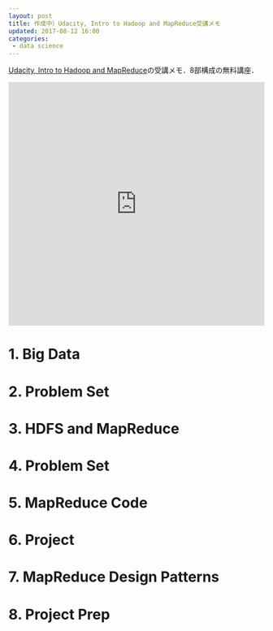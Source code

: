 ```yaml
---
layout: post
title: 作成中）Udacity, Intro to Hadoop and MapReduce受講メモ
updated: 2017-08-12 16:00 
categories:
 - data science
---
```


[Udacity, Intro to Hadoop and MapReduce](https://www.udacity.com/course/intro-to-hadoop-and-mapreduce--ud617)の受講メモ．8部構成の無料講座．

<iframe width="100%" height="480" src="https://www.youtube.com/embed/DEQNknALf_8?rel=0" frameborder="0" allowfullscreen></iframe>

# 1. Big Data

# 2. Problem Set

# 3. HDFS and MapReduce

# 4. Problem Set

# 5. MapReduce Code

# 6. Project

# 7. MapReduce Design Patterns

# 8. Project Prep
